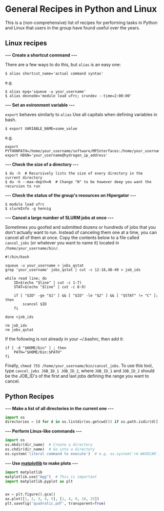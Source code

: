 # General Recipes in Python and Linux

This is a (non-comprehensive) list of recipes for performing tasks in Python and Linux that users in the group have found useful over the years.

## Linux recipes
**--- Create a shortcut command ---**

There are a few ways to do this, but `alias` is an easy one:

```
$ alias shortcut_name='actual command syntax'
```
e.g.

```
$ alias myq='squeue -u your_username'
$ alias devnode='module load ufrc; srundev --time=2:00:00'
```

**--- Set an evironment variable ---**

`export` behaves similarly to `alias` Use all capitals when defining variables in bash.

```
$ export VARIABLE_NAME=some_value
```
e.g.

```
export PYTHONPATH=/home/your_username/software/MPInterfaces:/home/your_username/software/Pymatgen
export HDGN='your_username@hydrogen_ip_address'
```

**--- Check the size of a directory ---**

```
$ du -h  # Recursively lists the size of every directory in the current directory
$ du -h --max-depth=N  # Change "N" to be however deep you want the recursion to run
```

**--- Check the status of the group's resources on Hipergator ---**

```
$ module load ufrc
$ slurmInfo -g hennig
```

**--- Cancel a large number of SLURM jobs at once ---**

Sometimes you goofed and submitted dozens or hundreds of jobs that you don't actually want to run. Instead of canceling them one at a time, you can cancel all of them at once. Copy the contents below to a file called `cancel_jobs` (or whatever you want to name it) located in `/home/your_username/bin/`.

```
#!/bin/bash

squeue -u your_username > jobs_qstat
grep 'your_username' jobs_qstat | cut -c 12-18,48-49 > job_ids

while read line; do
    ID=$(echo "$line" | cut -c 1-7)
    STAT=$(echo "$line" | cut -c 8-9)

    if [ "$ID" -ge "$1" ] && [ "$ID" -le "$2" ] && [ "$STAT" != "C" ]; then
        scancel $ID
    fi

done <job_ids

rm job_ids
rm jobs_qstat
```
If the following is not already in your ~/.bashrc, then add it:

```
if [ -d "$HOME/bin" ] ; then
    PATH="$HOME/bin:$PATH"
fi
```
Finally, `chmod 755 /home/your_username/bin/cancel_jobs`. To use this tool, type `cancel_jobs JOB_ID_1 JOB_ID_2`, where `JOB_ID_1` and `JOB_ID_2` should be the JOB_ID's of the first and last jobs defining the range you want to cancel.

## Python Recipes
**--- Make a list of all directories in the current one ---**

```python
import os
directories = [d for d in os.listdir(os.getcwd()) if os.path.isdir(d)]
```

**--- Perform Linux-like commands ---**

```python
import os
os.mkdir(dir_name)  # Create a directory
os.chdir(dir_name)  # Go into a directory
os.system('literal command to execute')  # e.g. os.system('rm WAVECAR')
```

**--- Use [matplotlib](https://matplotlib.org/) to make plots ---**

```python
import matplotlib
matplotlib.use("Agg")  # This is important
import matplotlib.pyplot as plt


ax = plt.figure().gca()
ax.plot([1, 2, 3, 4, 5], [1, 4, 9, 16, 25])
plt.savefig('quadratic.pdf', transparent=True)
```